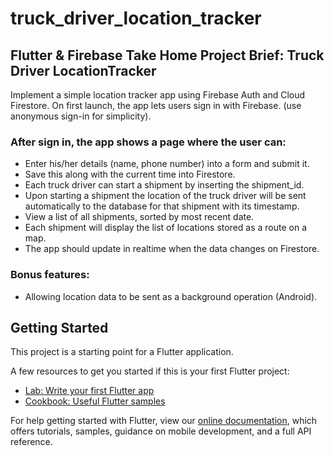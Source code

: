 # truck_driver_location_tracker

## Flutter & Firebase Take Home Project Brief: Truck Driver LocationTracker

Implement a simple location tracker app using Firebase Auth and Cloud Firestore.
On first launch, the app lets users sign in with Firebase. (use anonymous sign-in for simplicity).

### After sign in, the app shows a page where the user can:
* Enter his/her details (name, phone number) into a form and submit it.
* Save this along with the current time into Firestore.
* Each truck driver can start a shipment by inserting the shipment_id.
* Upon starting a shipment the location of the truck driver will be sent automatically to the database for that shipment with its timestamp.
* View a list of all shipments, sorted by most recent date.
* Each shipment will display the list of locations stored as a route on a map.
* The app should update in realtime when the data changes on Firestore.
### Bonus features:
* Allowing location data to be sent as a background operation (Android).

## Getting Started

This project is a starting point for a Flutter application.

A few resources to get you started if this is your first Flutter project:

- [Lab: Write your first Flutter app](https://flutter.dev/docs/get-started/codelab)
- [Cookbook: Useful Flutter samples](https://flutter.dev/docs/cookbook)

For help getting started with Flutter, view our
[online documentation](https://flutter.dev/docs), which offers tutorials,
samples, guidance on mobile development, and a full API reference.

